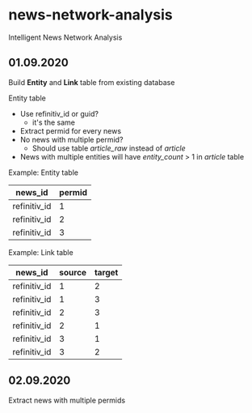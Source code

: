 # news-network-analysis
Intelligent News Network Analysis

## 01.09.2020
Build **Entity** and **Link** table from existing database

Entity table
 * Use refinitiv_id or guid?
   * it's the same
 * Extract permid for every news
 * No news with multiple permid?
   * Should use table *article_raw* instead of *article*
 * News with multiple entities will have *entity_count* > 1 in *article* table
    
Example: Entity table

news_id | permid
--- | ---
refinitiv_id | 1
refinitiv_id | 2
refinitiv_id | 3

Example: Link table

news_id | source | target
--- | --- | ---
refinitiv_id | 1 | 2
refinitiv_id | 1 | 3
refinitiv_id | 2 | 3
refinitiv_id | 2 | 1
refinitiv_id | 3 | 1
refinitiv_id | 3 | 2

## 02.09.2020
Extract news with multiple permids

